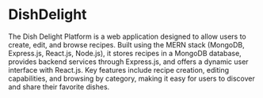 ﻿# DishDelight
The Dish Delight Platform is a web application designed to allow users to create, edit, and browse recipes. Built using the MERN stack (MongoDB, Express.js, React.js, Node.js), it stores recipes in a MongoDB database, provides backend services through Express.js, and offers a dynamic user interface with React.js. Key features include recipe creation, editing capabilities, and browsing by category, making it easy for users to discover and share their favorite dishes.
